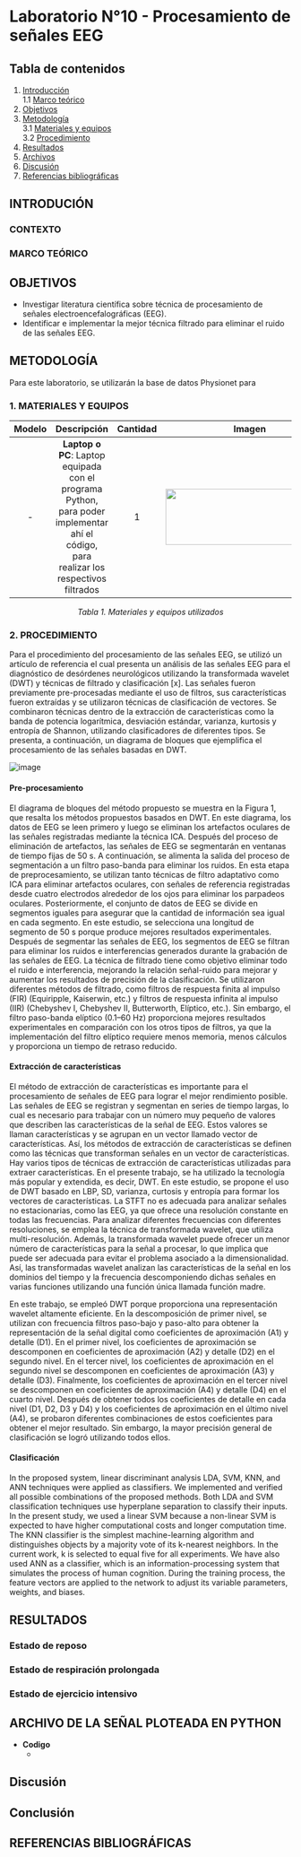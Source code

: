 # Laboratorio N°10 - Procesamiento de señales EEG
## **Tabla de contenidos**
1. [Introducción](#introduccion)\
   1.1 [Marco teórico](#marco)
2. [Objetivos](#objetivos)
3. [Metodología](#metodologia)\
   3.1 [Materiales y equipos](#materiales)\
   3.2 [Procedimiento](#adquisicion)
4. [Resultados](#resultados)
5. [Archivos](#archivos)
6. [Discusión](#discusion)
7. [Referencias bibliográficas](#referencias)

<a name="introduccion"></a>
## **INTRODUCIÓN**
### **CONTEXTO**


<a name="marco"></a>
### **MARCO TEÓRICO**


## OBJETIVOS
* Investigar literatura científica sobre técnica de procesamiento de señales electroencefalográficas (EEG).
* Identificar e implementar la mejor técnica filtrado para eliminar el ruido de las señales EEG.

<a name="metodologia"></a>
## METODOLOGÍA 
Para este laboratorio, se utilizarán la base de datos Physionet para 

<a name="materiales"></a>
### 1. MATERIALES Y EQUIPOS

<div align="center">

|  **Modelo**  | **Descripción** | **Cantidad** | **Imagen** |
|:------------:|:---------------:|:------------:|:----------:|
|-|**Laptop o PC**: Laptop equipada con el programa Python, para poder implementar ahí el código, para realizar los respectivos filtrados|1|<image width="300" height="100" src="https://github.com/sofiacespedes22/ISB_2024_G8/assets/164541825/1e850abc-e826-47a5-aa7b-292a134d94ec">|

<p align="center"><i>Tabla 1. Materiales y equipos utilizados</i></p>
</div>

<a name="adquisicion"></a>
### 2. PROCEDIMIENTO
Para el procedimiento del procesamiento de las señales EEG, se utilizó un artículo de referencia el cual presenta un análisis de las señales EEG para el diagnóstico de desórdenes neurológicos utilizando la transformada wavelet (DWT) y técnicas de filtrado y clasificación [x]. Las señales fueron previamente pre-procesadas mediante el uso de filtros, sus características fueron extraídas y se utilizaron técnicas de clasificación de vectores. Se combinaron técnicas dentro de la extracción de características como la banda de potencia logarítmica, desviación estándar, varianza, kurtosis y entropía de Shannon, utilizando clasificadores de diferentes tipos. Se presenta, a continuación, un diagrama de bloques que ejemplifica el procesamiento de las señales basadas en DWT.

![image](https://github.com/sofiacespedes22/ISB_2024_G8/assets/164461832/94395227-58c9-49f7-ade4-45aa67303d9f)


#### Pre-procesamiento
El diagrama de bloques del método propuesto se muestra en la Figura 1, que resalta los métodos propuestos basados en DWT. En este diagrama, los datos de EEG se leen primero y luego se eliminan los artefactos oculares de las señales registradas mediante la técnica ICA. Después del proceso de eliminación de artefactos, las señales de EEG se segmentarán en ventanas de tiempo fijas de 50 s. A continuación, se alimenta la salida del proceso de segmentación a un filtro paso-banda para eliminar los ruidos. En esta etapa de preprocesamiento, se utilizan tanto técnicas de filtro adaptativo como ICA para eliminar artefactos oculares, con señales de referencia registradas desde cuatro electrodos alrededor de los ojos para eliminar los parpadeos oculares. Posteriormente, el conjunto de datos de EEG se divide en segmentos iguales para asegurar que la cantidad de información sea igual en cada segmento. En este estudio, se selecciona una longitud de segmento de 50 s porque produce mejores resultados experimentales. Después de segmentar las señales de EEG, los segmentos de EEG se filtran para eliminar los ruidos e interferencias generados durante la grabación de las señales de EEG. La técnica de filtrado tiene como objetivo eliminar todo el ruido e interferencia, mejorando la relación señal-ruido para mejorar y aumentar los resultados de precisión de la clasificación. Se utilizaron diferentes métodos de filtrado, como filtros de respuesta finita al impulso (FIR) (Equiripple, Kaiserwin, etc.) y filtros de respuesta infinita al impulso (IIR) (Chebyshev I, Chebyshev II, Butterworth, Elíptico, etc.). Sin embargo, el filtro paso-banda elíptico (0.1–60 Hz) proporciona mejores resultados experimentales en comparación con los otros tipos de filtros, ya que la implementación del filtro elíptico requiere menos memoria, menos cálculos y proporciona un tiempo de retraso reducido.

#### Extracción de características
El método de extracción de características es importante para el procesamiento de señales de EEG para lograr el mejor rendimiento posible. Las señales de EEG se registran y segmentan en series de tiempo largas, lo cual es necesario para trabajar con un número muy pequeño de valores que describen las características de la señal de EEG. Estos valores se llaman características y se agrupan en un vector llamado vector de características. Así, los métodos de extracción de características se definen como las técnicas que transforman señales en un vector de características. Hay varios tipos de técnicas de extracción de características utilizadas para extraer características. En el presente trabajo, se ha utilizado la tecnología más popular y extendida, es decir, DWT. En este estudio, se propone el uso de DWT basado en LBP, SD, varianza, curtosis y entropía para formar los vectores de características. La STFT no es adecuada para analizar señales no estacionarias, como las EEG, ya que ofrece una resolución constante en todas las frecuencias. Para analizar diferentes frecuencias con diferentes resoluciones, se emplea la técnica de transformada wavelet, que utiliza multi-resolución. Además, la transformada wavelet puede ofrecer un menor número de características para la señal a procesar, lo que implica que puede ser adecuada para evitar el problema asociado a la dimensionalidad. Así, las transformadas wavelet analizan las características de la señal en los dominios del tiempo y la frecuencia descomponiendo dichas señales en varias funciones utilizando una función única llamada función madre.

En este trabajo, se empleó DWT porque proporciona una representación wavelet altamente eficiente. En la descomposición de primer nivel, se utilizan con frecuencia filtros paso-bajo y paso-alto para obtener la representación de la señal digital como coeficientes de aproximación (A1) y detalle (D1). En el primer nivel, los coeficientes de aproximación se descomponen en coeficientes de aproximación (A2) y detalle (D2) en el segundo nivel. En el tercer nivel, los coeficientes de aproximación en el segundo nivel se descomponen en coeficientes de aproximación (A3) y detalle (D3). Finalmente, los coeficientes de aproximación en el tercer nivel se descomponen en coeficientes de aproximación (A4) y detalle (D4) en el cuarto nivel. Después de obtener todos los coeficientes de detalle en cada nivel (D1, D2, D3 y D4) y los coeficientes de aproximación en el último nivel (A4), se probaron diferentes combinaciones de estos coeficientes para obtener el mejor resultado. Sin embargo, la mayor precisión general de clasificación se logró utilizando todos ellos.

#### Clasificación
In the proposed system, linear discriminant analysis LDA, SVM, KNN, and ANN techniques were applied as classifiers. We implemented and verified all possible combinations of the proposed methods. Both LDA and SVM classification techniques use hyperplane separation to classify their inputs. In the present study, we used a linear SVM because a non-linear SVM is expected to have higher computational costs and longer computation time. The KNN classifier is the simplest machine-learning algorithm and distinguishes objects by a majority vote of its k-nearest neighbors. In the current work, k is selected to equal five for all experiments. We have also used ANN as a classifier, which is an information-processing system that simulates the process of human cognition. During the training process, the feature vectors are applied to the network to adjust its variable parameters, weights, and biases.


<a name="resultados"></a>
## RESULTADOS
### Estado de reposo


### Estado de respiración prolongada


### Estado de ejercicio intensivo


<a name="archivos"></a>
## ARCHIVO DE LA SEÑAL PLOTEADA EN PYTHON
* **Codigo**
  - []()

<a name="discusion"></a>
## Discusión

<a name="conclusion"></a>
## Conclusión


<a name="referencias"></a>
## REFERENCIAS BIBLIOGRÁFICAS
